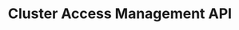 ---
title: "Cluster Access Management API"
sidebar_position: 10
sidebar_custom_props: { "module": true }
description: "Manage AWS credentials using IAM Entities to provide access to Amazon Elastic Kubernetes Service for users and groups."
---